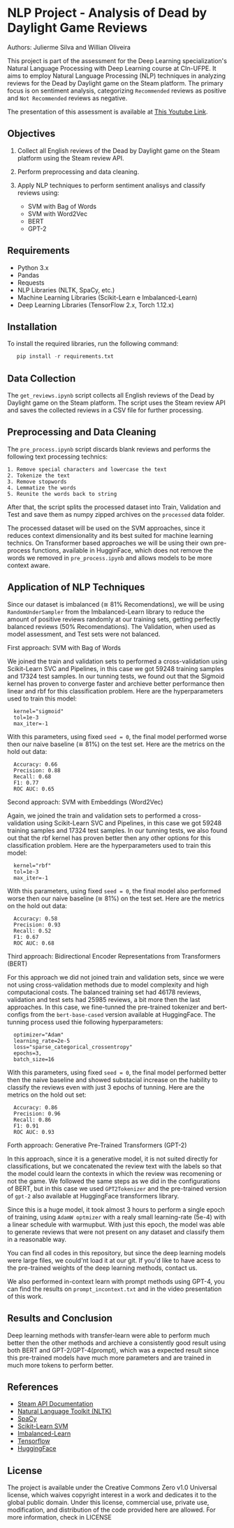 # NLP Project - Analysis of Dead by Daylight Game Reviews

Authors: Julierme Silva and Willian Oliveira

This project is part of the assessment for the Deep Learning specialization's Natural Language Processing with Deep Learning course at CIn-UFPE. It aims to employ Natural Language Processing (NLP) techniques in analyzing reviews for the Dead by Daylight game on the Steam platform. The primary focus is on sentiment analysis, categorizing `Recommended` reviews as positive and `Not Recommended` reviews as negative.

The presentation of this assessment is available at [This Youtube Link](https://youtu.be/tcgLZFhK7P8).

## Objectives

1. Collect all English reviews of the Dead by Daylight game on the Steam platform using the Steam review API.
2. Perform preprocessing and data cleaning.
3. Apply NLP techniques to perform sentiment analisys and classify reviews using:

   * SVM with Bag of Words
   * SVM with Word2Vec
   * BERT
   * GPT-2

## Requirements

- Python 3.x
- Pandas
- Requests
- NLP Libraries (NLTK, SpaCy, etc.)
- Machine Learning Libraries (Scikit-Learn e Imbalanced-Learn)
- Deep Learning Libraries (TensorFlow 2.x, Torch 1.12.x)

## Installation

To install the required libraries, run the following command:

```python
   pip install -r requirements.txt
```
## Data Collection

The `get_reviews.ipynb` script collects all English reviews of the Dead by Daylight game on the Steam platform. The script uses the Steam review API and saves the collected reviews in a CSV file for further processing.

## Preprocessing and Data Cleaning

The `pre_process.ipynb` script discards blank reviews and performs the following text processing technics:

    1. Remove special characters and lowercase the text
    2. Tokenize the text
    3. Remove stopwords
    4. Lemmatize the words
    5. Reunite the words back to string

After that, the script splits the processed dataset into Train, Validation and Test and save them as numpy zipped archives on the `processed` data folder.

The processed dataset will be used on the SVM approaches, since it reduces context dimensionality and its best suited for machine learning technics. On Transformer based approaches we will be using their own pre-process functions, available in HugginFace, which does not remove the words we removed in `pre_process.ipynb` and allows models to be more context aware. 

## Application of NLP Techniques

Since our dataset is imbalanced (≅ 81% Recomendations), we will be using `RandomUnderSampler` from the Imbalanced-Learn library to reduce the amount of positive reviews randomly at our training sets, getting perfectly balanced reviews (50% Recomendations). The Validation, when used as model assessment, and Test sets were not balanced.

   First approach: SVM with Bag of Words

   We joined the train and validation sets to performed a cross-validation using Scikit-Learn SVC and Pipelines, in this case we got 59248 training samples and 17324 test samples. In our tunning tests, we found out that the Sigmoid kernel has proven to converge faster and archieve better performance then linear and rbf for this classification problem. Here are the hyperparameters used to train this model:

      kernel="sigmoid"
      tol=1e-3
      max_iter=-1
   
   With this parameters, using fixed `seed = 0`, the final model performed worse then our naive baseline (≅ 81%) on the test set. Here are the metrics on the hold out data:

      Accuracy: 0.66
      Precision: 0.88
      Recall: 0.68
      F1: 0.77
      ROC AUC: 0.65

   Second approach: SVM with Embeddings (Word2Vec)

   Again, we joined the train and validation sets to performed a cross-validation using Scikit-Learn SVC and Pipelines, in this case we got 59248 training samples and 17324 test samples. In our tunning tests, we also found out that the rbf kernel has proven better then any other options for this classification problem. Here are the hyperparameters used to train this model:

      kernel="rbf"
      tol=1e-3
      max_iter=-1

   With this parameters, using fixed `seed = 0`, the final model also performed worse then our naive baseline (≅ 81%) on the test set. Here are the metrics on the hold out data:

      Accuracy: 0.58
      Precision: 0.93
      Recall: 0.52
      F1: 0.67
      ROC AUC: 0.68

   Third approach: Bidirectional Encoder Representations from Transformers (BERT)

   For this approach we did not joined train and validation sets, since we were not using cross-validation methods due to model complexity and high computacional costs. The balanced training set had 46178 reviews, validation and test sets had 25985 reviews, a bit more then the last approaches. In this case, we fine-tunned the pre-trained tokenizer and bert-configs from the `bert-base-cased` version available at HuggingFace. The tunning process used thie following hyperparameters:

      optimizer="Adam"
      learning_rate=2e-5
      loss="sparse_categorical_crossentropy"
      epochs=3,
      batch_size=16

   With this parameters, using fixed `seed = 0`, the final model performed better then the naive baseline and showed substacial increase on the hability to classify the reviews even with just 3 epochs of tunning. Here are the metrics on the hold out set:

      Accuracy: 0.86
      Precision: 0.96
      Recall: 0.86
      F1: 0.91
      ROC AUC: 0.93
   
   Forth approach: Generative Pre-Trained Transformers (GPT-2)

   In this approach, since it is a generative model, it is not suited directly for classifications, but we concatenated the review text with the labels so that the model could learn the contexts in which the review was recomening or not the game. We followed the same steps as we did in the configurations of BERT, but in this case we used `GPT2Tokenizer` and the pre-trained version of `gpt-2` also available at HuggingFace transformers library. 

   Since this is a huge model, it took almost 3 hours to perform a single epoch of training, using `AdamW optmizer` with a realy small learning-rate (5e-4) with a linear schedule with warmupbut. With just this epoch, the model was able to generate reviews that were not present on any dataset and classify them in a reasonable way.

   You can find all codes in this repository, but since the deep learning models were large files, we could'nt load it at our git. If you'd like to have acess to the pre-trained weights of the deep learning methods, contact us. 

   We also performed in-context learn with prompt methods using GPT-4, you can find the results on `prompt_incontext.txt` and in the video presentation of this work.

## Results and Conclusion

Deep learning methods with transfer-learn were able to perform much better then the other methods and archieve a consistently good result using both BERT and GPT-2/GPT-4(prompt), which was a expected result since this pre-trained models have much more parameters and are trained in much more tokens to perform better. 

## References

* [Steam API Documentation](https://partner.steamgames.com/doc/store/getreviews)
* [Natural Language Toolkit (NLTK)](https://www.nltk.org/)
* [SpaCy](https://spacy.io/)
* [Scikit-Learn SVM](https://scikit-learn.org/stable/modules/svm.html#classification)
* [Imbalanced-Learn](https://imbalanced-learn.org/stable/)
* [Tensorflow](https://www.tensorflow.org/text/tutorials/classify_text_with_bert?hl=pt-br)
* [HuggingFace](https://huggingface.co/gpt2)

## License

The project is available under the Creative Commons Zero v1.0 Universal license, which waives copyright interest in a work and dedicates it to the global public domain. Under this license, commercial use, private use, modification, and distribution of the code provided here are allowed. For more information, check in LICENSE

